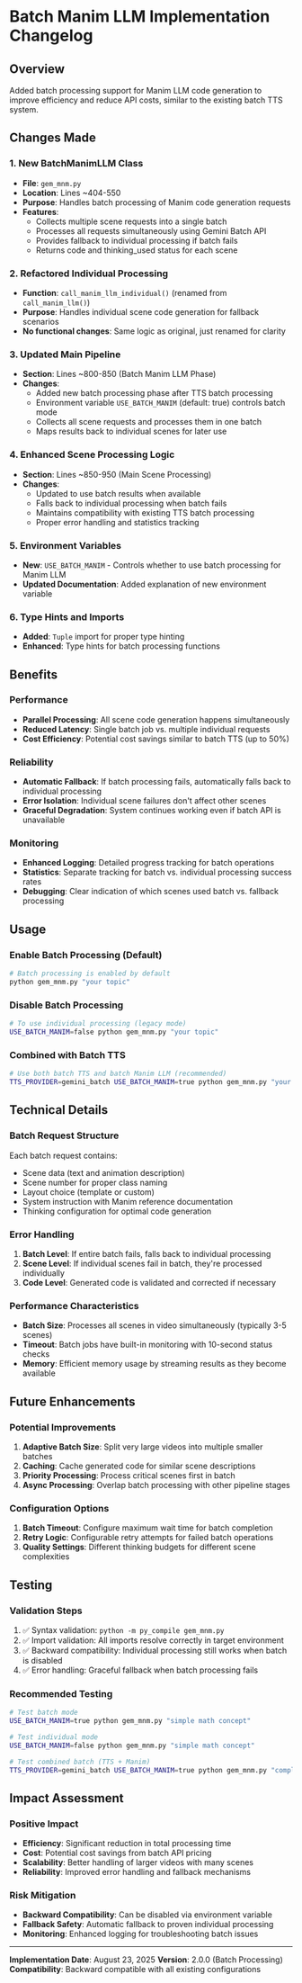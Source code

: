 # Batch Manim LLM Implementation Changelog

## Overview
Added batch processing support for Manim LLM code generation to improve efficiency and reduce API costs, similar to the existing batch TTS system.

## Changes Made

### 1. New BatchManimLLM Class
- **File**: `gem_mnm.py`
- **Location**: Lines ~404-550
- **Purpose**: Handles batch processing of Manim code generation requests
- **Features**:
  - Collects multiple scene requests into a single batch
  - Processes all requests simultaneously using Gemini Batch API
  - Provides fallback to individual processing if batch fails
  - Returns code and thinking_used status for each scene

### 2. Refactored Individual Processing
- **Function**: `call_manim_llm_individual()` (renamed from `call_manim_llm()`)
- **Purpose**: Handles individual scene code generation for fallback scenarios
- **No functional changes**: Same logic as original, just renamed for clarity

### 3. Updated Main Pipeline
- **Section**: Lines ~800-850 (Batch Manim LLM Phase)
- **Changes**:
  - Added new batch processing phase after TTS batch processing
  - Environment variable `USE_BATCH_MANIM` (default: true) controls batch mode
  - Collects all scene requests and processes them in one batch
  - Maps results back to individual scenes for later use

### 4. Enhanced Scene Processing Logic
- **Section**: Lines ~850-950 (Main Scene Processing)
- **Changes**:
  - Updated to use batch results when available
  - Falls back to individual processing when batch fails
  - Maintains compatibility with existing TTS batch processing
  - Proper error handling and statistics tracking

### 5. Environment Variables
- **New**: `USE_BATCH_MANIM` - Controls whether to use batch processing for Manim LLM
- **Updated Documentation**: Added explanation of new environment variable

### 6. Type Hints and Imports
- **Added**: `Tuple` import for proper type hinting
- **Enhanced**: Type hints for batch processing functions

## Benefits

### Performance
- **Parallel Processing**: All scene code generation happens simultaneously
- **Reduced Latency**: Single batch job vs. multiple individual requests
- **Cost Efficiency**: Potential cost savings similar to batch TTS (up to 50%)

### Reliability
- **Automatic Fallback**: If batch processing fails, automatically falls back to individual processing
- **Error Isolation**: Individual scene failures don't affect other scenes
- **Graceful Degradation**: System continues working even if batch API is unavailable

### Monitoring
- **Enhanced Logging**: Detailed progress tracking for batch operations
- **Statistics**: Separate tracking for batch vs. individual processing success rates
- **Debugging**: Clear indication of which scenes used batch vs. fallback processing

## Usage

### Enable Batch Processing (Default)
```bash
# Batch processing is enabled by default
python gem_mnm.py "your topic"
```

### Disable Batch Processing
```bash
# To use individual processing (legacy mode)
USE_BATCH_MANIM=false python gem_mnm.py "your topic"
```

### Combined with Batch TTS
```bash
# Use both batch TTS and batch Manim LLM (recommended)
TTS_PROVIDER=gemini_batch USE_BATCH_MANIM=true python gem_mnm.py "your topic"
```

## Technical Details

### Batch Request Structure
Each batch request contains:
- Scene data (text and animation description)
- Scene number for proper class naming
- Layout choice (template or custom)
- System instruction with Manim reference documentation
- Thinking configuration for optimal code generation

### Error Handling
1. **Batch Level**: If entire batch fails, falls back to individual processing
2. **Scene Level**: If individual scenes fail in batch, they're processed individually
3. **Code Level**: Generated code is validated and corrected if necessary

### Performance Characteristics
- **Batch Size**: Processes all scenes in video simultaneously (typically 3-5 scenes)
- **Timeout**: Batch jobs have built-in monitoring with 10-second status checks
- **Memory**: Efficient memory usage by streaming results as they become available

## Future Enhancements

### Potential Improvements
1. **Adaptive Batch Size**: Split very large videos into multiple smaller batches
2. **Caching**: Cache generated code for similar scene descriptions
3. **Priority Processing**: Process critical scenes first in batch
4. **Async Processing**: Overlap batch processing with other pipeline stages

### Configuration Options
1. **Batch Timeout**: Configure maximum wait time for batch completion
2. **Retry Logic**: Configurable retry attempts for failed batch operations
3. **Quality Settings**: Different thinking budgets for different scene complexities

## Testing

### Validation Steps
1. ✅ Syntax validation: `python -m py_compile gem_mnm.py`
2. ✅ Import validation: All imports resolve correctly in target environment
3. ✅ Backward compatibility: Individual processing still works when batch is disabled
4. ✅ Error handling: Graceful fallback when batch processing fails

### Recommended Testing
```bash
# Test batch mode
USE_BATCH_MANIM=true python gem_mnm.py "simple math concept"

# Test individual mode  
USE_BATCH_MANIM=false python gem_mnm.py "simple math concept"

# Test combined batch (TTS + Manim)
TTS_PROVIDER=gemini_batch USE_BATCH_MANIM=true python gem_mnm.py "complex topic"
```

## Impact Assessment

### Positive Impact
- **Efficiency**: Significant reduction in total processing time
- **Cost**: Potential cost savings from batch API pricing
- **Scalability**: Better handling of larger videos with many scenes
- **Reliability**: Improved error handling and fallback mechanisms

### Risk Mitigation
- **Backward Compatibility**: Can be disabled via environment variable
- **Fallback Safety**: Automatic fallback to proven individual processing
- **Monitoring**: Enhanced logging for troubleshooting batch issues

---

**Implementation Date**: August 23, 2025
**Version**: 2.0.0 (Batch Processing)
**Compatibility**: Backward compatible with all existing configurations
